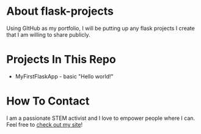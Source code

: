 # About flask-projects
Using GItHub as my portfolio, I will be putting up any flask projects I create that I am willing to share publicly.

# Projects In This Repo
* MyFirstFlaskApp - basic "Hello world!"

# How To Contact
I am a passionate STEM activist and I love to empower people where I can. Feel free to [check out my site](http://www.learntocodeonline.com)!
